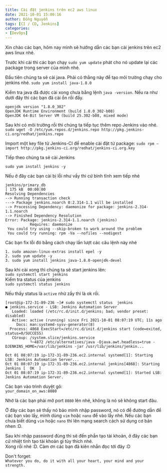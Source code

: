```yaml
---
title: Cài đặt jenkins trên ec2 aws linux
date: 2021-10-01 15:00:16
author: Đồng Nguyễn
tags: [CI / CD, Jenkins]
categories:
- [DevOps]
---
```


Xin chào các bạn, hôm nay mình sẽ hướng dẫn các bạn cài jenkins trên ec2 aws linux nhé.

Trước khi cài thì các bạn chạy `sudo yum update` phát cho nó update lại các package trong server của mình nhé.

Đầu tiên chúng ta sẽ cài java. Phải có thằng này để tạo môi trường chạy cho jenkins nhé.
`sudo yum install java-1.8.0`

Kiểm tra java đã được cài xong chưa bằng lệnh `java -version`.  Nếu ra như dưới đây thì các bạn đã cài ổn rồi đấy.
```angular2html
openjdk version "1.8.0_302"
OpenJDK Runtime Environment (build 1.8.0_302-b08)
OpenJDK 64-Bit Server VM (build 25.302-b08, mixed mode)
```
Sau khi có môi trường rồi thì chúng ta tiếp tục thêm repo Jenkins vào nhé. <br>
`sudo wget -O /etc/yum.repos.d/jenkins.repo http://pkg.jenkins-ci.org/redhat/jenkins.repo`

Import một key file từ Jenkins-CI để enable cài đặt từ package:
`sudo rpm — import http://pkg.jenkins-ci.org/redhat/jenkins-ci.org.key`

Tiếp theo chúng ta sẽ cài Jenkins

`sudo yum install jenkins -y`

Nếu ở đây các bạn cài bị lỗi như vầy thì cứ bình tĩnh xem tiếp nhé
```angular2html
jenkins/primary_db                                                                                                       | 175 kB  00:00:00     
Resolving Dependencies
--> Running transaction check
---> Package jenkins.noarch 0:2.314-1.1 will be installed
--> Processing Dependency: daemonize for package: jenkins-2.314-1.1.noarch
--> Finished Dependency Resolution
Error: Package: jenkins-2.314-1.1.noarch (jenkins)
           Requires: daemonize
 You could try using --skip-broken to work around the problem
 You could try running: rpm -Va --nofiles --nodigest
```

Các bạn fix lỗi đó bằng cách chạy lần lượt các câu lệnh này nhé
```angular2html
1. sudo amazon-linux-extras install epel -y 
2. sudo yum update -y 
3. sudo yum install jenkins java-1.8.0-openjdk-devel 
```

Sau khi cài xong thì chúng ta sẽ start jenkins lên: <br>
`sudo systemctl start jenkins` <br>
Kiểm tra status của jenkins<br>
`sudo systemctl status jenkins`

Nếu thấy status là `active` nhừ zầy thì là ok rồi.
```
[root@ip-172-31-89-236 ~]# sudo systemctl status  jenkins
● jenkins.service - LSB: Jenkins Automation Server
   Loaded: loaded (/etc/rc.d/init.d/jenkins; bad; vendor preset: disabled)
   Active: active (running) since Fri 2021-10-01 08:07:19 UTC; 11s ago
     Docs: man:systemd-sysv-generator(8)
  Process: 4868 ExecStart=/etc/rc.d/init.d/jenkins start (code=exited, status=0/SUCCESS)
   CGroup: /system.slice/jenkins.service
           └─4872 /etc/alternatives/java -Djava.awt.headless=true -DJENKINS_HOME=/var/lib/jenkins -jar /usr/lib/jenkins/jenkin...

Oct 01 08:07:19 ip-172-31-89-236.ec2.internal systemd[1]: Starting LSB: Jenkins Automation Server...
Oct 01 08:07:19 ip-172-31-89-236.ec2.internal jenkins[4868]: Starting Jenkins [  OK  ]
Oct 01 08:07:19 ip-172-31-89-236.ec2.internal systemd[1]: Started LSB: Jenkins Automation Server.
```
Các bạn vào trình duyệt gõ: <br>
`your_domain_on_aws:8080` <br>

Nhớ là các bạn phải mở port `8080` lên nhé, không là nó sẽ không start đâu.

Ở đây các bạn sẽ thấy nó bảo mình nhập password, nó có để đường dẫn để các bạn vào lấy, mình dùng `vim` hoặc `nano` để vào lấy nhé.
Nếu các bạn chưa biết dùng `vim` hoặc `nano` thì lên mạng search cách sử dụng cơ bản nhen :D.

Sau khi nhập password đúng thì sẽ đến phần tạo tài khoản, ở đây các bạn cứ nhiệt tình tạo tài khoản gì tùy thích nhé. <br>
Xong rồi nhé :D. Cảm ơn các bạn đã kiên nhẫn đọc tới đây :D

Don't forget: <br>
`Whatever you do, do it with all your heart, your mind and your strength.`
